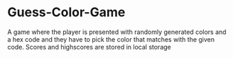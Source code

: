 # Guess-Color-Game

A game where the player is presented with randomly generated colors and a hex code and they have to pick the color that matches with the given code. 
Scores and highscores are stored in local storage
